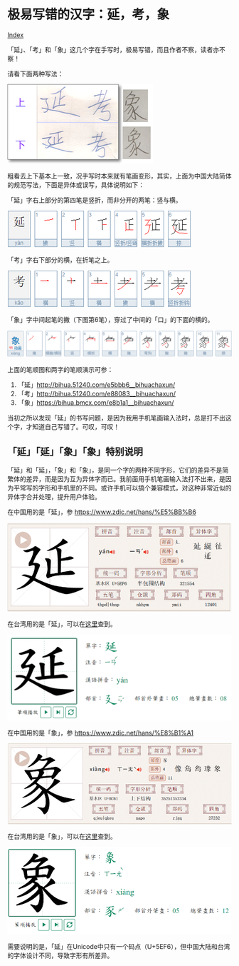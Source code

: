 # 极易写错的汉字：延，考，象

[Index](index.md)

「延」、「考」和「象」这几个字在手写时，极易写错，而且作者不察，读者亦不察！

请看下面两种写法：

![「延」「考」「象」的正误写法](images/3chars.png)

粗看去上下基本上一致，况手写时本来就有笔画变形，其实，上面为中国大陆简体的规范写法，下面是异体或误写，具体说明如下：

「延」字右上部分的第四笔是竖折，而非分开的两笔：竖与横。

![yan「延」的笔顺](images/yan.png)

「考」字右下部分的横，在折笔之上。

![kao「考」的笔顺](images/kao.png)

「象」字中间起笔的撇（下图第6笔），穿过了中间的「口」的下面的横的。

![xiang「象」的笔顺](images/xiang.png)

上面的笔顺图和两字的笔顺演示可参：

1. 「延」<http://bihua.51240.com/e5bbb6__bihuachaxun/>
2. 「考」<http://bihua.51240.com/e88083__bihuachaxun/>
3. 「象」<https://bihua.bmcx.com/e8b1a1__bihuachaxun/>

当初之所以发现「延」的书写问题，是因为我用手机笔画输入法时，总是打不出这个字，才知道自己写错了。可叹，可叹！

## 「延」「延」「象」「象」特别说明

「延」和「延」，「象」和「象」，是同一个字的两种不同字形，它们的差异不是简繁体的差异，而是因为互为异体字而已。我前面用手机笔画输入法打不出来，是因为平常写的字形和手机里的不同。或许手机可以搞个兼容模式，对这种非常近似的异体字合并处理，提升用户体验。

在中国用的是「延」，参 <https://www.zdic.net/hans/%E5%BB%B6>

![](images/yan_cn.png)

在台湾用的是「延」，可以在[这里](https://dict.mini.moe.edu.tw/SearchIndex/word_detail?wordID=D0003569&breadcrumbs=Search_%E5%BB%B6_one&dictSearchField=%E5%BB%B6)查到。

![](images/yan_tw.png)

在中国用的是「象」，参 <https://www.zdic.net/hans/%E8%B1%A1>

![](images/xiang_cn.png)

在台湾用的是「象」，可以在[这里](https://dict.mini.moe.edu.tw/SearchIndex/word_detail?wordID=D0002772&breadcrumbs=Search_%E8%B1%A1_one&dictSearchField=%E8%B1%A1)查到。

![](images/xiang_tw.png)

需要说明的是，「延」在Unicode中只有一个码点（U+5EF6），但中国大陆和台湾的字体设计不同，导致字形有所差异。
